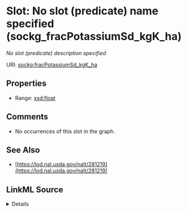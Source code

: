 

# Slot: No slot (predicate) name specified (sockg_fracPotassiumSd_kgK_ha)


_No slot (predicate) description specified_







URI: [sockg:fracPotassiumSd_kgK_ha](https://idir.uta.edu/sockg-ontology/docs/fracPotassiumSd_kgK_ha)



<!-- no inheritance hierarchy -->








## Properties

* Range: [xsd:float](http://www.w3.org/2001/XMLSchema#float)





## Comments

* No occurrences of this slot in the graph.

## See Also

* [https://lod.nal.usda.gov/nalt/281219](https://lod.nal.usda.gov/nalt/281219)



## LinkML Source

<details>

```yaml
name: sockg_fracPotassiumSd_kgK_ha
description: No slot (predicate) description specified
title: No slot (predicate) name specified
comments:
- No occurrences of this slot in the graph.
from_schema: soc-kg
see_also:
- https://lod.nal.usda.gov/nalt/281219
rank: 1000
domain: sockg_YieldNutrientUptake
slot_uri: sockg:fracPotassiumSd_kgK_ha
alias: sockg_fracPotassiumSd_kgK_ha
range: float

```
</details>